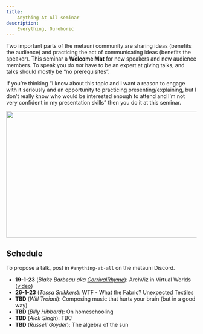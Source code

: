 ```yaml
---
title:
    Anything At All seminar
description:
    Everything, Ouroboric
---
```


Two important parts of the metauni community are sharing ideas (benefits the audience) and practicing the act of communicating ideas (benefits the speaker). This seminar a **Welcome Mat** for new speakers and new audience members. To speak you *do not* have to be an expert at giving talks, and talks should mostly be “no prerequisites”.

If you’re thinking “I know about this topic and I want a reason to engage with it seriously and an opportunity to practicing presenting/explaining, but I don’t really know who would be interested enough to attend and I’m not very confident in my presentation skills” then you do it at this seminar.

<p align="center">
<img width="800" height="334.4" src="https://user-images.githubusercontent.com/320329/208765279-15388dff-ecd9-405a-97c2-993af89ea2cb.png">
</p>

## Schedule

To propose a talk, post in `#anything-at-all` on the metauni Discord.

* **19-1-23** (*Blake Barbeau aka [CorrivalRhyme](https://twitter.com/CorrivalRhyme)*): ArchViz in Virtual Worlds ([video](https://youtu.be/rZGAdaaq6C4))
* **26-1-23** (*Tessa Snikkers*): WTF - What the Fabric? Unexpected Textiles
* **TBD** (*Will Troiani*): Composing music that hurts your brain (but in a good way)
* **TBD** (*Billy Hibbard*): On homeschooling
* **TBD** (*Alok Singh*): TBC
* **TBD** (*Russell Goyder*): The algebra of the sun
